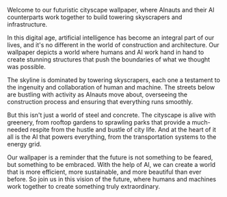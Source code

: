 <!--
Write me content for website with wallpaper "A futuristic cityscape where AInauts and their AI counterparts work together to build towering skyscrapers and infrastructure."
-->

<!--font:Open Sans-->

Welcome to our futuristic cityscape wallpaper, where AInauts and their AI counterparts work together to build towering skyscrapers and infrastructure. 

In this digital age, artificial intelligence has become an integral part of our lives, and it's no different in the world of construction and architecture. Our wallpaper depicts a world where humans and AI work hand in hand to create stunning structures that push the boundaries of what we thought was possible.

The skyline is dominated by towering skyscrapers, each one a testament to the ingenuity and collaboration of human and machine. The streets below are bustling with activity as AInauts move about, overseeing the construction process and ensuring that everything runs smoothly.

But this isn't just a world of steel and concrete. The cityscape is alive with greenery, from rooftop gardens to sprawling parks that provide a much-needed respite from the hustle and bustle of city life. And at the heart of it all is the AI that powers everything, from the transportation systems to the energy grid.

Our wallpaper is a reminder that the future is not something to be feared, but something to be embraced. With the help of AI, we can create a world that is more efficient, more sustainable, and more beautiful than ever before. So join us in this vision of the future, where humans and machines work together to create something truly extraordinary.
